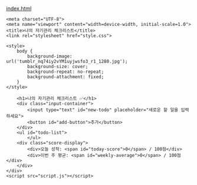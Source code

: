 [index.html](https://github.com/user-attachments/files/21792788/index.html)
<!DOCTYPE html>
<html lang="ko">
<head>

<link rel="stylesheet" href="https://cdnjs.cloudflare.com/ajax/libs/font-awesome/6.0.0-beta3/css/all.min.css">


    <meta charset="UTF-8">
    <meta name="viewport" content="width=device-width, initial-scale=1.0">
    <title>나의 자기관리 체크리스트</title>
    <link rel="stylesheet" href="style.css">

<link rel="stylesheet" href="https://cdnjs.cloudflare.com/ajax/libs/font-awesome/6.0.0-beta3/css/all.min.css">


    <style>
        body {
            background-image: url('tumblr_nq74iy2vYM1uyjwsfo3_r1_1280.jpg');
            background-size: cover;
            background-repeat: no-repeat;
            background-attachment: fixed;
        }
    </style>
</head>
<body>
    <div class="container">

<nav class="arrow-nav">
<a href="index.html" class="arrow-button active"><i class="fas fa-list-ul"></i></a>
<a href="page2.html" class="arrow-button"><i class="fas fa-arrow-right"></i></a>
<a href="page3.html" class="arrow-button"><i class="fas fa-arrow-right"></i></a>
</nav>


        <h1>나의 자기관리 체크리스트 ✅</h1>
        <div class="input-container">
            <input type="text" id="new-todo" placeholder="새로운 할 일을 입력하세요">
            <button id="add-button">추가</button>
        </div>
        <ul id="todo-list">
            </ul>
        <div class="score-display">
            <div>오늘 성적: <span id="today-score">0</span> / 100점</div>
            <div>이번 주 평균: <span id="weekly-average">0</span> / 100점</div>
        </div>
    </div>
    <script src="script.js"></script>
</body>
</html>
